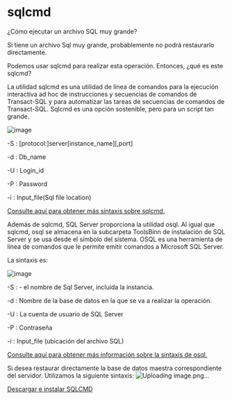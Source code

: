 # sqlcmd
¿Cómo ejecutar un archivo SQL muy grande?

Si tiene un archivo Sql muy grande, probablemente no podrá restaurarlo directamente.

Podemos usar sqlcmd para realizar esta operación. Entonces, ¿qué es este sqlcmd?

La utilidad sqlcmd es una utilidad de línea de comandos para la ejecución interactiva ad hoc de instrucciones y secuencias de comandos de Transact-SQL y para automatizar las tareas de secuencias de comandos de Transact-SQL. Sqlcmd es una opción sostenible, pero para un script tan grande.

![image](https://github.com/hreine/sqlcmd/assets/4627226/30d03118-695a-4365-baa7-907bedb7e5dc)

-S : [protocol:]server[instance_name][,port]

-d : Db_name

-U : Login_id

-P : Password

-i : Input_file(Sql file location)


[Consulte aquí para obtener más sintaxis sobre sqlcmd.](https://learn.microsoft.com/en-us/sql/tools/sqlcmd/sqlcmd-utility?view=sql-server-2017&tabs=go%2Cwindows&pivots=cs1-bash)

Además de sqlcmd, SQL Server proporciona la utilidad osql. Al igual que sqlcmd, osql se almacena en la subcarpeta ToolsBinn de instalación de SQL Server y se usa desde el símbolo del sistema. OSQL es una herramienta de línea de comandos que le permite emitir comandos a Microsoft SQL Server.

La sintaxis es:

![image](https://github.com/hreine/sqlcmd/assets/4627226/2c8aa8b3-ac6d-4c4a-bec3-657035588735)

-S : <sq-server-name> - el nombre de Sql Server, incluida la instancia.

-d : Nombre de la base de datos en la que se va a realizar la operación.

-U : La cuenta de usuario de SQL Server

-P : Contraseña

-i : Input_file (ubicación del archivo SQL)


[Consulte aquí para obtener más información sobre la sintaxis de osql.](https://learn.microsoft.com/en-us/sql/tools/sqlcmd/sqlcmd-utility?view=sql-server-2017&tabs=go%2Cwindows&pivots=cs1-bash)

Si desea restaurar directamente la base de datos maestra correspondiente del servidor. Utilizamos la siguiente sintaxis:
![Uploading image.png…]()

[Descargar e instalar SQLCMD](https://learn.microsoft.com/en-us/sql/tools/sqlcmd/sqlcmd-utility?view=sql-server-ver16&tabs=go%2Cwindows&pivots=cs1-bash#download-and-install-sqlcmd)

